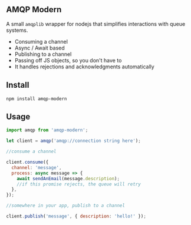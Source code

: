 ## AMQP Modern

A small `amqplib` wrapper for nodejs that simplifies interactions with queue systems.

- Consuming a channel
- Async / Await based
- Publishing to a channel
- Passing off JS objects, so you don't have to
- It handles rejections and acknowledgments automatically

## Install

```
npm install amqp-modern
```

## Usage

```js
import amqp from 'amqp-modern';

let client = amqp('amqp://connection string here');

//consume a channel

client.consume({
  channel: 'message',
  process: async message => {
    await sendAnEmail(message.description);
    //if this promise rejects, the queue will retry
  },
});

//somewhere in your app, publish to a channel

client.publish('message', { description: 'hello!' });
```
